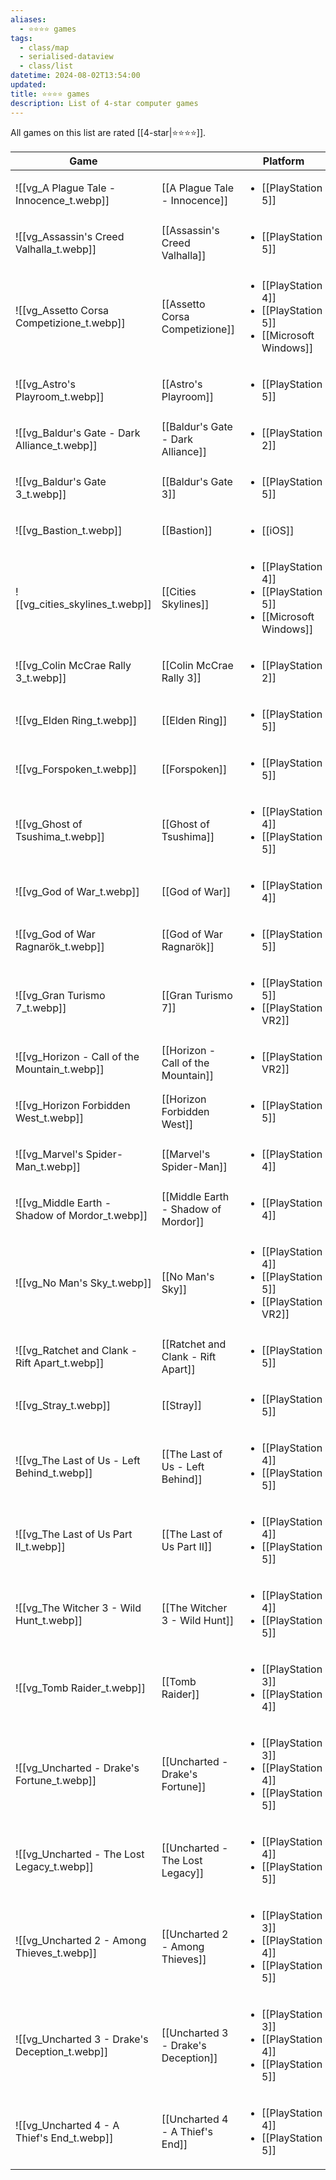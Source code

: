 ```yaml
---
aliases:
  - ⭐️⭐️⭐️⭐️ games
tags:
  - class/map
  - serialised-dataview
  - class/list
datetime: 2024-08-02T13:54:00
updated: 
title: ⭐️⭐️⭐️⭐️ games
description: List of 4-star computer games
---
```

All games on this list are rated [[4-star|⭐️⭐️⭐️⭐️]].

<!-- QueryToSerialize: table without id embed(link(thumbnail)) as Game, file.link as "", platform as Platform from #class/video-game where contains(rating, [[4-star]]) sort file.name -->
<!-- SerializedQuery: table without id embed(link(thumbnail)) as Game, file.link as "", platform as Platform from #class/video-game where contains(rating, [[4-star]]) sort file.name -->

| Game                                                                                                           |                                                                                      | Platform                                                                                                                                                                                   |
| -------------------------------------------------------------------------------------------------------------- | ------------------------------------------------------------------------------------ | ------------------------------------------------------------------------------------------------------------------------------------------------------------------------------------------ |
| ![[vg_A Plague Tale - Innocence_t.webp]]             | [[A Plague Tale - Innocence]]             | <ul><li>[[PlayStation 5]]</li></ul>                                                                                                                        |
| ![[vg_Assassin's Creed Valhalla_t.webp]]             | [[Assassin's Creed Valhalla]]             | <ul><li>[[PlayStation 5]]</li></ul>                                                                                                                        |
| ![[vg_Assetto Corsa Competizione_t.webp]]           | [[Assetto Corsa Competizione]]           | <ul><li>[[PlayStation 4]]</li><li>[[PlayStation 5]]</li><li>[[Microsoft Windows]]</li></ul>       |
| ![[vg_Astro's Playroom_t.webp]]                               | [[Astro's Playroom]]                               | <ul><li>[[PlayStation 5]]</li></ul>                                                                                                                        |
| ![[vg_Baldur's Gate - Dark Alliance_t.webp]]     | [[Baldur's Gate - Dark Alliance]]     | <ul><li>[[PlayStation 2]]</li></ul>                                                                                                                        |
| ![[vg_Baldur's Gate 3_t.webp]]                                 | [[Baldur's Gate 3]]                                 | <ul><li>[[PlayStation 5]]</li></ul>                                                                                                                        |
| ![[vg_Bastion_t.webp]]                                                 | [[Bastion]]                                                 | <ul><li>[[iOS]]</li></ul>                                                                                                                                                            |
| ![[vg_cities_skylines_t.webp]]                                 | [[Cities Skylines]]                                 | <ul><li>[[PlayStation 4]]</li><li>[[PlayStation 5]]</li><li>[[Microsoft Windows]]</li></ul>       |
| ![[vg_Colin McCrae Rally 3_t.webp]]                       | [[Colin McCrae Rally 3]]                       | <ul><li>[[PlayStation 2]]</li></ul>                                                                                                                        |
| ![[vg_Elden Ring_t.webp]]                                           | [[Elden Ring]]                                           | <ul><li>[[PlayStation 5]]</li></ul>                                                                                                                        |
| ![[vg_Forspoken_t.webp]]                                             | [[Forspoken]]                                             | <ul><li>[[PlayStation 5]]</li></ul>                                                                                                                        |
| ![[vg_Ghost of Tsushima_t.webp]]                             | [[Ghost of Tsushima]]                             | <ul><li>[[PlayStation 4]]</li><li>[[PlayStation 5]]</li></ul>                                                              |
| ![[vg_God of War_t.webp]]                                           | [[God of War]]                                           | <ul><li>[[PlayStation 4]]</li></ul>                                                                                                                        |
| ![[vg_God of War Ragnarök_t.webp]]                         | [[God of War Ragnarök]]                         | <ul><li>[[PlayStation 5]]</li></ul>                                                                                                                        |
| ![[vg_Gran Turismo 7_t.webp]]                                   | [[Gran Turismo 7]]                                   | <ul><li>[[PlayStation 5]]</li><li>[[PlayStation VR2]]</li></ul>                                                           |
| ![[vg_Horizon - Call of the Mountain_t.webp]]   | [[Horizon - Call of the Mountain]]   | <ul><li>[[PlayStation VR2]]</li></ul>                                                                                                                     |
| ![[vg_Horizon Forbidden West_t.webp]]                   | [[Horizon Forbidden West]]                   | <ul><li>[[PlayStation 5]]</li></ul>                                                                                                                        |
| ![[vg_Marvel's Spider-Man_t.webp]]                         | [[Marvel's Spider-Man]]                         | <ul><li>[[PlayStation 4]]</li></ul>                                                                                                                        |
| ![[vg_Middle Earth - Shadow of Mordor_t.webp]] | [[Middle Earth - Shadow of Mordor]] | <ul><li>[[PlayStation 4]]</li></ul>                                                                                                                        |
| ![[vg_No Man's Sky_t.webp]]                                       | [[No Man's Sky]]                                       | <ul><li>[[PlayStation 4]]</li><li>[[PlayStation 5]]</li><li>[[PlayStation VR2]]</li></ul> |
| ![[vg_Ratchet and Clank - Rift Apart_t.webp]]   | [[Ratchet and Clank - Rift Apart]]   | <ul><li>[[PlayStation 5]]</li></ul>                                                                                                                        |
| ![[vg_Stray_t.webp]]                                                     | [[Stray]]                                                     | <ul><li>[[PlayStation 5]]</li></ul>                                                                                                                        |
| ![[vg_The Last of Us - Left Behind_t.webp]]       | [[The Last of Us - Left Behind]]       | <ul><li>[[PlayStation 4]]</li><li>[[PlayStation 5]]</li></ul>                                                              |
| ![[vg_The Last of Us Part II_t.webp]]                   | [[The Last of Us Part II]]                   | <ul><li>[[PlayStation 4]]</li><li>[[PlayStation 5]]</li></ul>                                                              |
| ![[vg_The Witcher 3 - Wild Hunt_t.webp]]             | [[The Witcher 3 - Wild Hunt]]             | <ul><li>[[PlayStation 4]]</li><li>[[PlayStation 5]]</li></ul>                                                              |
| ![[vg_Tomb Raider_t.webp]]                                         | [[Tomb Raider]]                                         | <ul><li>[[PlayStation 3]]</li><li>[[PlayStation 4]]</li></ul>                                                               |
| ![[vg_Uncharted - Drake's Fortune_t.webp]]         | [[Uncharted - Drake's Fortune]]         | <ul><li>[[PlayStation 3]]</li><li>[[PlayStation 4]]</li><li>[[PlayStation 5]]</li></ul>     |
| ![[vg_Uncharted - The Lost Legacy_t.webp]]         | [[Uncharted - The Lost Legacy]]         | <ul><li>[[PlayStation 4]]</li><li>[[PlayStation 5]]</li></ul>                                                              |
| ![[vg_Uncharted 2 - Among Thieves_t.webp]]         | [[Uncharted 2 - Among Thieves]]         | <ul><li>[[PlayStation 3]]</li><li>[[PlayStation 4]]</li><li>[[PlayStation 5]]</li></ul>     |
| ![[vg_Uncharted 3 - Drake's Deception_t.webp]] | [[Uncharted 3 - Drake's Deception]] | <ul><li>[[PlayStation 3]]</li><li>[[PlayStation 4]]</li><li>[[PlayStation 5]]</li></ul>     |
| ![[vg_Uncharted 4 - A Thief's End_t.webp]]         | [[Uncharted 4 - A Thief's End]]         | <ul><li>[[PlayStation 4]]</li><li>[[PlayStation 5]]</li></ul>                                                              |
<!-- SerializedQuery END -->

